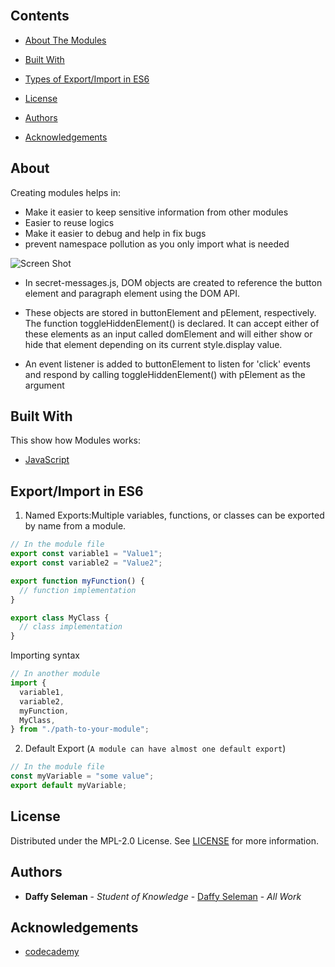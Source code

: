 <br/>

## Contents

- [About The Modules](#about)
- [Built With](#built-with)

- [Types of Export/Import in ES6](#export/import-in-ES6)
- [License](#license)
- [Authors](#authors)
- [Acknowledgements](#acknowledgements)

## About

Creating modules helps in:

- Make it easier to keep sensitive information from other modules
- Easier to reuse logics
- Make it easier to debug and help in fix bugs
- prevent namespace pollution as you only import what is needed

![Screen Shot](images/screenshot.png)

- In secret-messages.js, DOM objects are created to reference the button element and paragraph element using the DOM API.

- These objects are stored in buttonElement and pElement, respectively.
  The function toggleHiddenElement() is declared. It can accept either of these elements as an input called domElement and will either show or hide that element depending on its current style.display value.
- An event listener is added to buttonElement to listen for 'click' events and respond by calling toggleHiddenElement() with pElement as the argument

## Built With

This show how Modules works:

- [JavaScript](https://www.javascript.com/)

## Export/Import in ES6

1. Named Exports:Multiple variables, functions, or classes can be exported by name from a module.

```javascript
// In the module file
export const variable1 = "Value1";
export const variable2 = "Value2";

export function myFunction() {
  // function implementation
}

export class MyClass {
  // class implementation
}
```

Importing syntax

```javascript
// In another module
import {
  variable1,
  variable2,
  myFunction,
  MyClass,
} from "./path-to-your-module";
```

2. Default Export (`A module can have almost one default export`)

```javascript
// In the module file
const myVariable = "some value";
export default myVariable;
```

## License

Distributed under the MPL-2.0 License. See [LICENSE](https://github.com/) for more information.

## Authors

- **Daffy Seleman** - _Student of Knowledge_ - [Daffy Seleman](https://github.com/DaffiX) - _All Work_

## Acknowledgements

- [codecademy](https://codecademy.com/)
